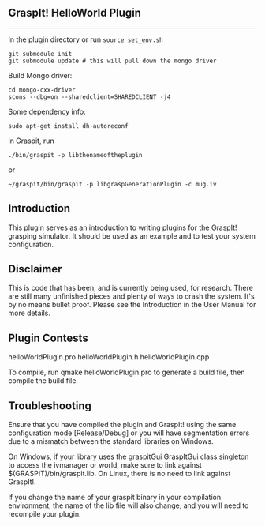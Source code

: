 ## GraspIt! HelloWorld Plugin
---

In the plugin directory or run ``source set_env.sh``
```
git submodule init
git submodule update # this will pull down the mongo driver
```

Build Mongo driver:

```
cd mongo-cxx-driver
scons --dbg=on --sharedclient=SHAREDCLIENT -j4
```

Some dependency info:
```
sudo apt-get install dh-autoreconf
```
in Graspit, run 

```
./bin/graspit -p libthenameoftheplugin
```

or 

```
~/graspit/bin/graspit -p libgraspGenerationPlugin -c mug.iv
```
Introduction
------------
This plugin serves as an introduction to writing plugins for the GraspIt! grasping simulator.
It should be used as an example and to test your system configuration.

Disclaimer
----------
This is code that has been, and is currently being used, for research. There 
are still many unfinished pieces and plenty of ways to crash the system.  It's
by no means bullet proof. Please see the Introduction in the User Manual for 
more details.



Plugin Contests
---------------
helloWorldPlugin.pro
helloWorldPlugin.h
helloWorldPlugin.cpp

To compile, run qmake helloWorldPlugin.pro to generate a build file, then compile the build file. 



Troubleshooting
---------------
Ensure that you have compiled the plugin and GraspIt! using the same configuration mode [Release/Debug] or you will 
have segmentation errors due to a mismatch between the standard libraries on Windows.

On Windows, if your library uses the graspitGui GraspItGui class singleton to access the ivmanager or world, make sure to link against $(GRASPIT)/bin/graspit.lib. On Linux, there is no need to link against GraspIt!.

If you change the name of your graspit binary in your compilation environment, the name of the lib file will also change, and you will need to
recompile your plugin.

